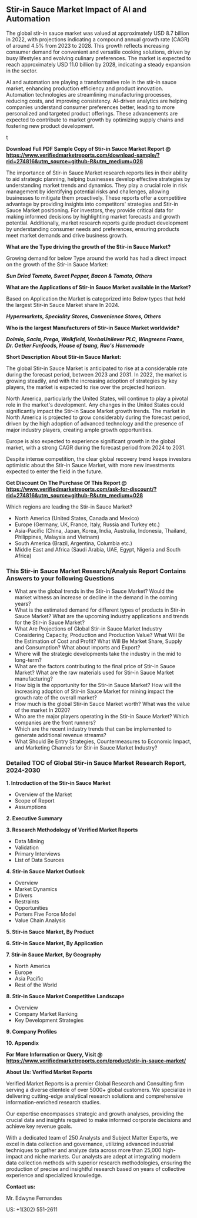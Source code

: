 <h2>Stir-in Sauce Market Impact of AI and Automation</h2><p>The global stir-in sauce market was valued at approximately USD 8.7 billion in 2022, with projections indicating a compound annual growth rate (CAGR) of around 4.5% from 2023 to 2028. This growth reflects increasing consumer demand for convenient and versatile cooking solutions, driven by busy lifestyles and evolving culinary preferences. The market is expected to reach approximately USD 11.0 billion by 2028, indicating a steady expansion in the sector.</p><p>AI and automation are playing a transformative role in the stir-in sauce market, enhancing production efficiency and product innovation. Automation technologies are streamlining manufacturing processes, reducing costs, and improving consistency. AI-driven analytics are helping companies understand consumer preferences better, leading to more personalized and targeted product offerings. These advancements are expected to contribute to market growth by optimizing supply chains and fostering new product development.</p>t</p><p id="" class=""><strong>Download Full PDF Sample Copy of Stir-in Sauce Market Report @ <a href="https://www.verifiedmarketreports.com/download-sample/?rid=274816&utm_source=github-R&utm_medium=028" target="_blank">https://www.verifiedmarketreports.com/download-sample/?rid=274816&utm_source=github-R&utm_medium=028</a></strong></p><p>The importance of&nbsp;Stir-in Sauce Market research reports lies in their ability to aid strategic planning, helping businesses develop effective strategies by understanding market trends and dynamics. They play a crucial role in risk management by identifying potential risks and challenges, allowing businesses to mitigate them proactively. These reports offer a competitive advantage by providing insights into competitors' strategies and Stir-in Sauce Market positioning. For investors, they provide critical data for making informed decisions by highlighting market forecasts and growth potential. Additionally, market research reports guide product development by understanding consumer needs and preferences, ensuring products meet market demands and drive business growth.</p><p><strong>What are the&nbsp;Type driving the growth of the Stir-in Sauce Market?</strong></p><p id="" class="">Growing demand for below Type around the world has had a direct impact on the growth of the Stir-in Sauce Market:</p><em><strong>Sun Dried Tomato, Sweet Pepper, Bacon & Tomato, Others</strong></em></p><strong>What are the&nbsp;Applications&nbsp;of Stir-in Sauce Market available in the Market?</strong></p><p id="" class="">Based on Application the Market is categorized into Below types that held the largest Stir-in Sauce Market share In 2024.</p><em><strong>Hypermarkets, Speciality Stores, Convenience Stores, Others</strong></em></p><strong>Who is the largest Manufacturers of Stir-in Sauce Market worldwide?</strong></p><p><em><strong>Dolmio, Sacla, Prego, Weikfield, VeebaUnilever PLC, Wingreens Frams, Dr. Oetker Funfoods, House of tsang, Rao's Homemade</strong></em></p><p id="" class=""><strong>Short Description About Stir-in Sauce Market:</strong></p><p>The global Stir-in Sauce Market is anticipated to rise at a considerable rate during the forecast period, between 2023 and 2031. In 2022, the market is growing steadily, and with the increasing adoption of strategies by key players, the market is expected to rise over the projected horizon.</p><p>North America, particularly the United States, will continue to play a pivotal role in the market's development. Any changes in the United States could significantly impact the Stir-in Sauce Market growth trends. The market in North America is projected to grow considerably during the forecast period, driven by the high adoption of advanced technology and the presence of major industry players, creating ample growth opportunities.</p><p>Europe is also expected to experience significant growth in the global market, with a strong CAGR during the forecast period from 2024 to 2031.</p><p>Despite intense competition, the clear global recovery trend keeps investors optimistic about the Stir-in Sauce Market, with more new investments expected to enter the field in the future.</p><p id="" class=""><strong>Get Discount On The Purchase Of This Report @ <a href="https://www.verifiedmarketreports.com/ask-for-discount/?rid=274816&utm_source=github-R&utm_medium=028" target="_blank">https://www.verifiedmarketreports.com/ask-for-discount/?rid=274816&utm_source=github-R&utm_medium=028</a></strong></p>Which regions are leading the Stir-in Sauce Market?</p><ul><li>North America (United States, Canada and Mexico)</li><li>Europe (Germany, UK, France, Italy, Russia and Turkey etc.)</li><li>Asia-Pacific (China, Japan, Korea, India, Australia, Indonesia, Thailand, Philippines, Malaysia and Vietnam)</li><li>South America (Brazil, Argentina, Columbia etc.)</li><li>Middle East and Africa (Saudi Arabia, UAE, Egypt, Nigeria and South Africa)</li></ul><h3 id="" class="">This Stir-in Sauce Market Research/Analysis Report Contains Answers to your following Questions</h3><ul><li>What are the global trends in the Stir-in Sauce Market? Would the market witness an increase or decline in the demand in the coming years?</li><li>What is the estimated demand for different types of products in Stir-in Sauce Market? What are the upcoming industry applications and trends for the Stir-in Sauce Market?</li><li>What Are Projections of Global Stir-in Sauce Market Industry Considering Capacity, Production and Production Value? What Will Be the Estimation of Cost and Profit? What Will Be Market Share, Supply and Consumption? What about imports and Export?</li><li>Where will the strategic developments take the industry in the mid to long-term?</li><li>What are the factors contributing to the final price of Stir-in Sauce Market? What are the raw materials used for Stir-in Sauce Market manufacturing?</li><li>How big is the opportunity for the Stir-in Sauce Market? How will the increasing adoption of Stir-in Sauce Market for mining impact the growth rate of the overall market?</li><li>How much is the global Stir-in Sauce Market worth? What was the value of the market In 2020?</li><li>Who are the major players operating in the Stir-in Sauce Market? Which companies are the front runners?</li><li>Which are the recent industry trends that can be implemented to generate additional revenue streams?</li><li>What Should Be Entry Strategies, Countermeasures to Economic Impact, and Marketing Channels for Stir-in Sauce Market Industry?</li></ul><h3 id="" class="">Detailed TOC of Global Stir-in Sauce Market Research Report, 2024-2030</h3><p id="" class=""><strong>1. Introduction of the Stir-in Sauce Market</strong></p><ul><li>Overview of the Market</li><li>Scope of Report</li><li>Assumptions</li></ul><p id="" class=""><strong>2. Executive Summary</strong></p><p id="" class=""><strong>3. Research Methodology of Verified Market Reports</strong></p><ul><li>Data Mining</li><li>Validation</li><li>Primary Interviews</li><li>List of Data Sources</li></ul><p id="" class=""><strong>4. Stir-in Sauce Market Outlook</strong></p><ul><li>Overview</li><li>Market Dynamics</li><li>Drivers</li><li>Restraints</li><li>Opportunities</li><li>Porters Five Force Model</li><li>Value Chain Analysis</li></ul><p id="" class=""><strong>5. Stir-in Sauce Market, By Product</strong></p><p id="" class=""><strong>6. Stir-in Sauce Market, By Application</strong></p><p id="" class=""><strong>7. Stir-in Sauce Market, By Geography</strong></p><ul><li>North America</li><li>Europe</li><li>Asia Pacific</li><li>Rest of the World</li></ul><p id="" class=""><strong>8. Stir-in Sauce Market Competitive Landscape</strong></p><ul><li>Overview</li><li>Company Market Ranking</li><li>Key Development Strategies</li></ul><p id="" class=""><strong>9. Company Profiles</strong></p><p id="" class=""><strong>10. Appendix</strong></p><p id="" class=""><strong>For More Information or Query, Visit @ <a href="https://www.verifiedmarketreports.com/product/stir-in-sauce-market/" target="_blank">https://www.verifiedmarketreports.com/product/stir-in-sauce-market/</a></strong></p><p id="" class=""><strong>About Us: Verified Market Reports</strong></p><p id="" class="">Verified Market Reports is a premier Global Research and Consulting firm serving a diverse clientele of over 5000+ global customers. We specialize in delivering cutting-edge analytical research solutions and comprehensive information-enriched research studies.</p><p id="" class="">Our expertise encompasses strategic and growth analyses, providing the crucial data and insights required to make informed corporate decisions and achieve key revenue goals.</p><p id="" class="">With a dedicated team of 250 Analysts and Subject Matter Experts, we excel in data collection and governance, utilizing advanced industrial techniques to gather and analyze data across more than 25,000 high-impact and niche markets. Our analysts are adept at integrating modern data collection methods with superior research methodologies, ensuring the production of precise and insightful research based on years of collective experience and specialized knowledge.</p><p id="" class=""><strong>Contact us:</strong></p><p id="" class="">Mr. Edwyne Fernandes</p><p id="" class="">US: +1(302) 551-2611</p>